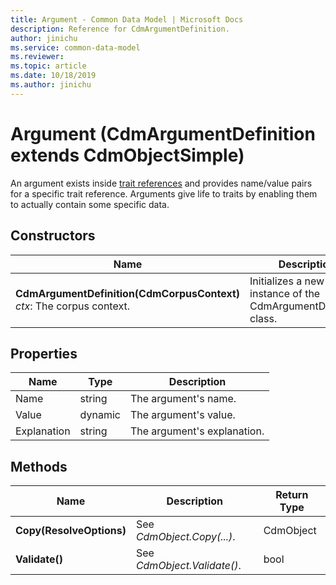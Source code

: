 ```yaml
---
title: Argument - Common Data Model | Microsoft Docs
description: Reference for CdmArgumentDefinition.
author: jinichu
ms.service: common-data-model
ms.reviewer: 
ms.topic: article
ms.date: 10/18/2019
ms.author: jinichu
---
```


# Argument (CdmArgumentDefinition extends CdmObjectSimple)

An argument exists inside [trait references](traitreference.md) and provides name/value pairs for a specific trait reference. Arguments give life to traits by enabling them to actually contain some specific data.

## Constructors
|Name|Description|
|---|---|
|**CdmArgumentDefinition(CdmCorpusContext)**<br />*ctx*: The corpus context.|Initializes a new instance of the CdmArgumentDefinition class.|

## Properties
|Name|Type|Description|
|---|---|---|
|Name|string|The argument's name.|
|Value|dynamic|The argument's value.| 
|Explanation|string|The argument's explanation.|

## Methods
|Name|Description|Return Type|
|---|---|---|
|**Copy(ResolveOptions)**|See *CdmObject.Copy(...)*.|CdmObject|
|**Validate()**|See *CdmObject.Validate()*.|bool|